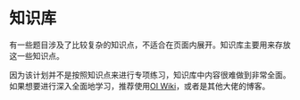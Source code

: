 # 知识库

有一些题目涉及了比较复杂的知识点，不适合在页面内展开。知识库主要用来存放这一些知识点。

因为该计划并不是按照知识点来进行专项练习，知识库中内容很难做到非常全面。如果想要进行深入全面地学习，推荐使用[OI Wiki](https://oi-wiki.org/)，或者是其他大佬的博客。